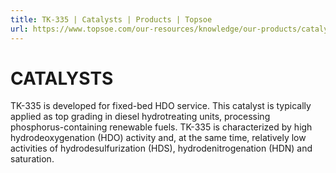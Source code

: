 ```yaml
---
title: TK-335 | Catalysts | Products | Topsoe
url: https://www.topsoe.com/our-resources/knowledge/our-products/catalysts/tk-335#main-content
---
```


# CATALYSTS

TK-335 is developed for fixed-bed HDO service. This catalyst is typically applied as top grading in diesel hydrotreating units, processing phosphorus-containing renewable fuels. TK-335 is characterized by high hydrodeoxygenation (HDO) activity and, at the same time, relatively low activities of hydrodesulfurization (HDS), hydrodenitrogenation (HDN) and saturation.